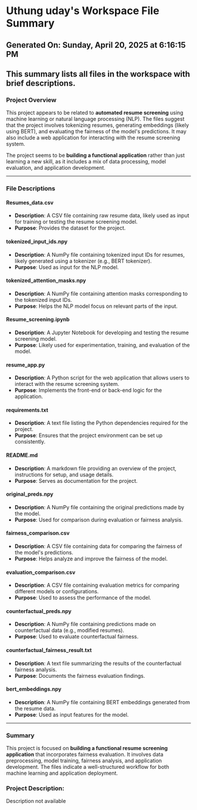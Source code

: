 # Uthung uday's Workspace File Summary
## Generated On: Sunday, April 20, 2025 at 6:16:15 PM
This summary lists all files in the workspace with brief descriptions.
---
### Project Overview
This project appears to be related to **automated resume screening** using machine learning or natural language processing (NLP). The files suggest that the project involves tokenizing resumes, generating embeddings (likely using BERT), and evaluating the fairness of the model's predictions. It may also include a web application for interacting with the resume screening system.

The project seems to be **building a functional application** rather than just learning a new skill, as it includes a mix of data processing, model evaluation, and application development.

---

### File Descriptions

#### **Resumes_data.csv**
- **Description**: A CSV file containing raw resume data, likely used as input for training or testing the resume screening model.
- **Purpose**: Provides the dataset for the project.

#### **tokenized_input_ids.npy**
- **Description**: A NumPy file containing tokenized input IDs for resumes, likely generated using a tokenizer (e.g., BERT tokenizer).
- **Purpose**: Used as input for the NLP model.

#### **tokenized_attention_masks.npy**
- **Description**: A NumPy file containing attention masks corresponding to the tokenized input IDs.
- **Purpose**: Helps the NLP model focus on relevant parts of the input.

#### **Resume_screening.ipynb**
- **Description**: A Jupyter Notebook for developing and testing the resume screening model.
- **Purpose**: Likely used for experimentation, training, and evaluation of the model.

#### **resume_app.py**
- **Description**: A Python script for the web application that allows users to interact with the resume screening system.
- **Purpose**: Implements the front-end or back-end logic for the application.

#### **requirements.txt**
- **Description**: A text file listing the Python dependencies required for the project.
- **Purpose**: Ensures that the project environment can be set up consistently.

#### **README.md**
- **Description**: A markdown file providing an overview of the project, instructions for setup, and usage details.
- **Purpose**: Serves as documentation for the project.

#### **original_preds.npy**
- **Description**: A NumPy file containing the original predictions made by the model.
- **Purpose**: Used for comparison during evaluation or fairness analysis.

#### **fairness_comparison.csv**
- **Description**: A CSV file containing data for comparing the fairness of the model's predictions.
- **Purpose**: Helps analyze and improve the fairness of the model.

#### **evaluation_comparison.csv**
- **Description**: A CSV file containing evaluation metrics for comparing different models or configurations.
- **Purpose**: Used to assess the performance of the model.

#### **counterfactual_preds.npy**
- **Description**: A NumPy file containing predictions made on counterfactual data (e.g., modified resumes).
- **Purpose**: Used to evaluate counterfactual fairness.

#### **counterfactual_fairness_result.txt**
- **Description**: A text file summarizing the results of the counterfactual fairness analysis.
- **Purpose**: Documents the fairness evaluation findings.

#### **bert_embeddings.npy**
- **Description**: A NumPy file containing BERT embeddings generated from the resume data.
- **Purpose**: Used as input features for the model.

---

### Summary
This project is focused on **building a functional resume screening application** that incorporates fairness evaluation. It involves data preprocessing, model training, fairness analysis, and application development. The files indicate a well-structured workflow for both machine learning and application deployment. 
### Project Description:
 Description not available
